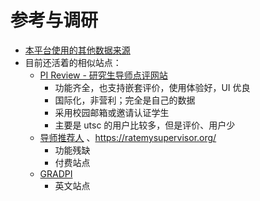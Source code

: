 # 参考与调研

- [本平台使用的其他数据来源](../script/crawlers/README.md)
- 目前还活着的相似站点：
  - [PI Review - 研究生导师点评网站](https://pi-review.com/)
    - 功能齐全，也支持嵌套评价，使用体验好，UI 优良
    - 国际化，非营利；完全是自己的数据
    - 采用校园邮箱或邀请认证学生
    - 主要是 utsc 的用户比较多，但是评价、用户少
  - [导师推荐人](https://mysupervisor.org/) 、https://ratemysupervisor.org/
    - 功能残缺
    - 付费站点
  - [GRADPI](https://www.gradpi.com/)
    - 英文站点
